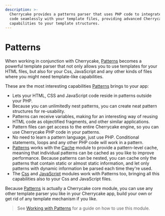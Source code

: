 ```yaml
---
description: >-
  Cherrycake provides a patterns parser that uses PHP code to integrate your
  code seamlessly with your template files, providing advanced Cherrycake
  capabilities to your template structures.
---
```


# Patterns

When working in conjunction with Cherrycake, [Patterns](../reference/core-modules/patterns/) becomes a powerful template parser that not only allows you to use templates for your HTML files, but also for your Css, JavaScript and any other kinds of files where you might need template-like capabilities.

These are the most interesting capabilities [Patterns](../reference/core-modules/patterns/) brings to your app:

* Lets your HTML, CSS and JavaScript code reside in patterns outside your PHP.
* Because you can unlimitedly nest patterns, you can create neat pattern structures for re-usability.
* Patterns can receive variables, making for an interesting way of reusing HTML code as objectified fragments, and other similar applications.
* Pattern files can get access to the entire Cherrycake engine, so you can use Cherrycake PHP code in your patterns.
* No need to learn a pattern language, just use PHP. Conditional statements, loops and any other PHP code will work in a pattern.
* [Patterns](patterns.md) works with the [Cache](../reference/core-modules/cache/) module to provide a pattern-level cache, meaning that individual patterns can be cached as you like to improve performance. Because patterns can be nested, you can cache only the patterns that contain static or almost static information, and let only patterns with dynamic information be parsed each time they're used.
* The [Css](../reference/core-modules/css.md) and [JavaScript](../reference/core-modules/javascript.md) modules work with Patterns too, bringing all this capabilities also to your Css and JavaScript files.

Because [Patterns](../reference/core-modules/patterns/) is actually a Cherrycake core module, you can use any other template parser you like in your Cherrycake app, build your own or get rid of any template mechanism if you like.

> See [Working with Patterns](../guide/patterns-guide.md) for a guide on how to use this module.

